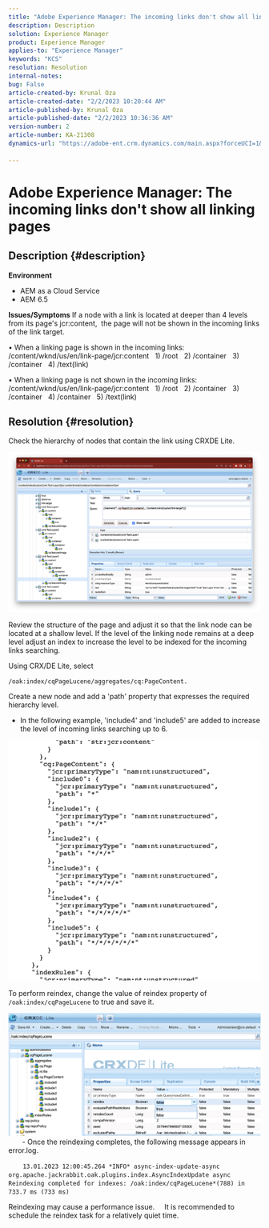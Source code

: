 ```yaml
---
title: "Adobe Experience Manager: The incoming links don't show all linking pages"
description: Description
solution: Experience Manager
product: Experience Manager
applies-to: "Experience Manager"
keywords: "KCS"
resolution: Resolution
internal-notes: 
bug: False
article-created-by: Krunal Oza
article-created-date: "2/2/2023 10:20:44 AM"
article-published-by: Krunal Oza
article-published-date: "2/2/2023 10:36:36 AM"
version-number: 2
article-number: KA-21308
dynamics-url: "https://adobe-ent.crm.dynamics.com/main.aspx?forceUCI=1&pagetype=entityrecord&etn=knowledgearticle&id=8bd6223a-e3a2-ed11-aad1-6045bd006149"

---
```

# Adobe Experience Manager: The incoming links don't show all linking pages

## Description {#description}

<b>Environment</b>
- AEM as a Cloud Service
- AEM 6.5



<b>Issues/Symptoms</b>
If a node with a link is located at deeper than 4 levels from its page's jcr:content, 
 the page will not be shown in the incoming links of the link target.

• When a linking page is shown in the incoming links:
   /content/wknd/us/en/link-page/jcr:content
   1) /root
   2) /container
   3) /container
   4) /text(link)

• When a linking page is not shown in the incoming links:
   /content/wknd/us/en/link-page/jcr:content
   1) /root
   2) /container
   3) /container
   4) /container
   5) /text(link)


## Resolution {#resolution}


Check the hierarchy of nodes that contain the link using CRXDE Lite.

![](assets/667a70ba-a39b-ed11-aad1-6045bd0065b6.png)

Review the structure of the page and adjust it so that the link node can be located at a shallow level.
If the level of the linking node remains at a deep level adjust an index to increase the level to be indexed for the incoming links searching.

Using CRX/DE Lite, select


```
/oak:index/cqPageLucene/aggregates/cq:PageContent.
```

 Create a new node and add a 'path' property that expresses the required hierarchy level.
- In the following example, 'include4' and 'include5' are added to increase the level of incoming links searching up to 6.

![](assets/72c18342-0e9e-ed11-aad1-6045bd0067ea.png)

To perform reindex, change the value of reindex property of `/oak:index/cqPageLucene` to true and save it.

![](assets/a4203d8b-0e9e-ed11-aad1-6045bd0067ea.png)
  
    - Once the reindexing completes, the following message appears in error.log.

`    13.01.2023 12:00:45.264 *INFO* async-index-update-async org.apache.jackrabbit.oak.plugins.index.AsyncIndexUpdate async Reindexing completed for indexes: /oak:index/cqPageLucene*(788) in 733.7 ms (733 ms)`

Reindexing may cause a performance issue.
    It is recommended to schedule the reindex task for a relatively quiet time.
